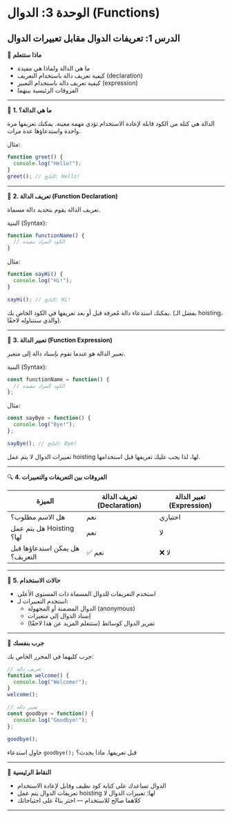 # الوحدة 3: الدوال (Functions)

## الدرس 1: تعريفات الدوال مقابل تعبيرات الدوال

🧠 **ماذا ستتعلم**
*	ما هي الدالة ولماذا هي مفيدة
*	كيفية تعريف دالة باستخدام التعريف (declaration)
*	كيفية تعريف دالة باستخدام التعبير (expression)
*	الفروقات الرئيسية بينهما

---

🔧 **1. ما هي الدالة؟**

الدالة هي كتلة من الكود قابلة لإعادة الاستخدام تؤدي مهمة معينة. يمكنك تعريفها مرة واحدة واستدعاؤها عدة مرات.

مثال:
```javascript
function greet() {
  console.log("Hello!");
}
greet(); // الناتج: Hello!
```

---

📝 **2. تعريف الدالة (Function Declaration)**

تعريف الدالة يقوم بتحديد دالة مسماة.

البنية (Syntax):
```javascript
function functionName() {
  // الكود المراد تنفيذه
}
```

مثال:
```javascript
function sayHi() {
  console.log("Hi!");
}

sayHi(); // الناتج: Hi!
```

يمكنك استدعاء دالة مُعرفة قبل أو بعد تعريفها في الكود الخاص بك. (بفضل الـ hoisting، والذي سنتناوله لاحقًا).

---

🧾 **3. تعبير الدالة (Function Expression)**

تعبير الدالة هو عندما تقوم بإسناد دالة إلى متغير.

البنية (Syntax):
```javascript
const functionName = function() {
  // الكود المراد تنفيذه
};
```

مثال:
```javascript
const sayBye = function() {
  console.log("Bye!");
};

sayBye(); // الناتج: Bye!
```

تعبيرات الدوال لا يتم عمل hoisting لها، لذا يجب عليك تعريفها قبل استخدامها.

---

🔍 **4. الفروقات بين التعريفات والتعبيرات**

| الميزة                      | تعريف الدالة (Declaration) | تعبير الدالة (Expression) |
|-----------------------------|-----------------------------|--------------------------|
| هل الاسم مطلوب؟             | نعم                         | اختياري                  |
| هل يتم عمل Hoisting لها؟     | نعم                         | لا                       |
| هل يمكن استدعاؤها قبل التعريف؟ | ✅ نعم                      | ❌ لا                    |

---

🔄 **5. حالات الاستخدام**
*	استخدم التعريفات للدوال المسماة ذات المستوى الأعلى
*	استخدم التعبيرات لـ:
	*	الدوال المضمنة أو المجهولة (anonymous)
	*	إسناد الدوال إلى متغيرات
	*	تمرير الدوال كوسائط (ستتعلم المزيد عن هذا لاحقًا)

---

🧪 **جرب بنفسك**

جرب كليهما في المحرر الخاص بك:
```javascript
// تعريف دالة
function welcome() {
  console.log("Welcome!");
}
welcome();

// تعبير دالة
const goodbye = function() {
  console.log("Goodbye!");
};

goodbye();
```
حاول استدعاء `goodbye();` قبل تعريفها. ماذا يحدث؟

---

🧠 **النقاط الرئيسية**
*	الدوال تساعدك على كتابة كود نظيف وقابل لإعادة الاستخدام
*	تعريفات الدوال يتم عمل hoisting لها؛ تعبيرات الدوال لا
*	كلاهما صالح للاستخدام — اختر بناءً على احتياجاتك

---

